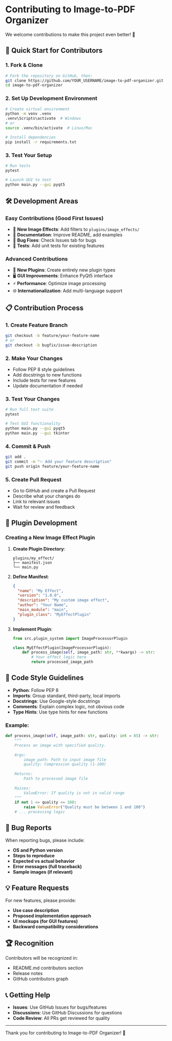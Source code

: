 # Contributing to Image-to-PDF Organizer

We welcome contributions to make this project even better! 🎉

## 🚀 Quick Start for Contributors

### 1. Fork & Clone
```bash
# Fork the repository on GitHub, then:
git clone https://github.com/YOUR_USERNAME/image-to-pdf-organizer.git
cd image-to-pdf-organizer
```

### 2. Set Up Development Environment
```bash
# Create virtual environment
python -m venv .venv
.venv\Scripts\activate  # Windows
# or
source .venv/bin/activate  # Linux/Mac

# Install dependencies
pip install -r requirements.txt
```

### 3. Test Your Setup
```bash
# Run tests
pytest

# Launch GUI to test
python main.py --gui pyqt5
```

## 🛠️ Development Areas

### Easy Contributions (Good First Issues)
- 🎨 **New Image Effects**: Add filters to `plugins/image_effects/`
- 📝 **Documentation**: Improve README, add examples
- 🐛 **Bug Fixes**: Check Issues tab for bugs
- 🧪 **Tests**: Add unit tests for existing features

### Advanced Contributions
- 🔌 **New Plugins**: Create entirely new plugin types
- 🖥️ **GUI Improvements**: Enhance PyQt5 interface
- ⚡ **Performance**: Optimize image processing
- 🌐 **Internationalization**: Add multi-language support

## 📋 Contribution Process

### 1. Create Feature Branch
```bash
git checkout -b feature/your-feature-name
# or
git checkout -b bugfix/issue-description
```

### 2. Make Your Changes
- Follow PEP 8 style guidelines
- Add docstrings to new functions
- Include tests for new features
- Update documentation if needed

### 3. Test Your Changes
```bash
# Run full test suite
pytest

# Test GUI functionality
python main.py --gui pyqt5
python main.py --gui tkinter
```

### 4. Commit & Push
```bash
git add .
git commit -m "✨ Add your feature description"
git push origin feature/your-feature-name
```

### 5. Create Pull Request
- Go to GitHub and create a Pull Request
- Describe what your changes do
- Link to relevant issues
- Wait for review and feedback

## 🎯 Plugin Development

### Creating a New Image Effect Plugin

1. **Create Plugin Directory**:
   ```
   plugins/my_effect/
   ├── manifest.json
   └── main.py
   ```

2. **Define Manifest**:
   ```json
   {
     "name": "My Effect",
     "version": "1.0.0",
     "description": "My custom image effect",
     "author": "Your Name",
     "main_module": "main",
     "plugin_class": "MyEffectPlugin"
   }
   ```

3. **Implement Plugin**:
   ```python
   from src.plugin_system import ImageProcessorPlugin
   
   class MyEffectPlugin(ImageProcessorPlugin):
       def process_image(self, image_path: str, **kwargs) -> str:
           # Your effect logic here
           return processed_image_path
   ```

## 📝 Code Style Guidelines

- **Python**: Follow PEP 8
- **Imports**: Group standard, third-party, local imports
- **Docstrings**: Use Google-style docstrings
- **Comments**: Explain complex logic, not obvious code
- **Type Hints**: Use type hints for new functions

### Example:
```python
def process_image(self, image_path: str, quality: int = 85) -> str:
    """
    Process an image with specified quality.
    
    Args:
        image_path: Path to input image file
        quality: Compression quality (1-100)
        
    Returns:
        Path to processed image file
        
    Raises:
        ValueError: If quality is not in valid range
    """
    if not 1 <= quality <= 100:
        raise ValueError("Quality must be between 1 and 100")
    # ... processing logic
```

## 🐛 Bug Reports

When reporting bugs, please include:

- **OS and Python version**
- **Steps to reproduce**
- **Expected vs actual behavior**
- **Error messages (full traceback)**
- **Sample images (if relevant)**

## 💡 Feature Requests

For new features, please provide:

- **Use case description**
- **Proposed implementation approach**
- **UI mockups (for GUI features)**
- **Backward compatibility considerations**

## 🏆 Recognition

Contributors will be recognized in:
- README.md contributors section
- Release notes
- GitHub contributors graph

## 📞 Getting Help

- **Issues**: Use GitHub Issues for bugs/features
- **Discussions**: Use GitHub Discussions for questions
- **Code Review**: All PRs get reviewed for quality

---

Thank you for contributing to Image-to-PDF Organizer! 🚀
